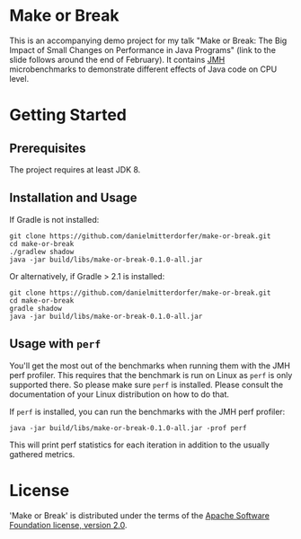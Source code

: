 Make or Break
=============

This is an accompanying demo project for my talk "Make or Break: The Big Impact of Small Changes on Performance in Java Programs" (link to the slide follows around the end of February). It contains [JMH](http://openjdk.java.net/projects/code-tools/jmh) microbenchmarks to demonstrate different effects of Java code on CPU level.

# Getting Started

## Prerequisites

The project requires at least JDK 8.

## Installation and Usage

If Gradle is not installed:

```
git clone https://github.com/danielmitterdorfer/make-or-break.git
cd make-or-break
./gradlew shadow
java -jar build/libs/make-or-break-0.1.0-all.jar
```

Or alternatively, if Gradle > 2.1 is installed:

```
git clone https://github.com/danielmitterdorfer/make-or-break.git
cd make-or-break
gradle shadow
java -jar build/libs/make-or-break-0.1.0-all.jar
```

## Usage with `perf`

You'll get the most out of the benchmarks when running them with the JMH perf profiler. This requires that the benchmark is run on Linux as `perf` is only supported there. So please make sure `perf` is installed. Please consult the documentation of your Linux distribution on how to do that.

If `perf` is installed, you can run the benchmarks with the JMH perf profiler:

```
java -jar build/libs/make-or-break-0.1.0-all.jar -prof perf
```

This will print perf statistics for each iteration in addition to the usually gathered metrics.

# License

'Make or Break' is distributed under the terms of the [Apache Software Foundation license, version 2.0](http://www.apache.org/licenses/LICENSE-2.0.html).